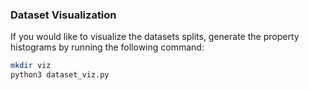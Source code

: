 ### Dataset Visualization

If you would like to visualize the datasets splits, generate the property histograms by running the following command:
```bash
mkdir viz
python3 dataset_viz.py
```
